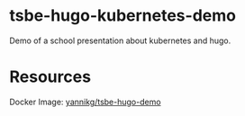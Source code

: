 # tsbe-hugo-kubernetes-demo
Demo of a school presentation about kubernetes and hugo.

# Resources
Docker Image: [yannikg/tsbe-hugo-demo](https://hub.docker.com/repository/docker/yannikg/tsbe-hugo-demo/general)
